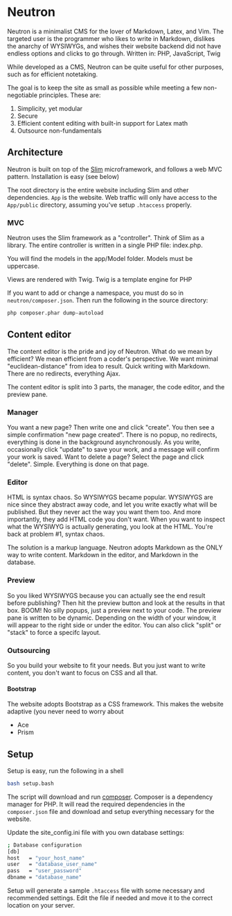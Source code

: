 # Neutron
Neutron is a minimalist CMS for the lover of Markdown, Latex, and Vim. The targeted user is the programmer who likes to write in Markdown, dislikes the anarchy of WYSIWYGs, and wishes their website backend did not have endless options and clicks to go through. Written in: PHP, JavaScript, Twig

While developed as a CMS, Neutron can be quite useful for other purposes, such as for efficient notetaking.

The goal is to keep the site as small as possible while meeting a few non-negotiable principles. These are:

1. Simplicity, yet modular
2. Secure
3. Efficient content editing with built-in support for Latex math
4. Outsource non-fundamentals

## Architecture
Neutron is built on top of the [Slim](https://www.slimframework.com/) microframework, and follows a web MVC pattern. Installation is easy (see below)

The root directory is the entire website including Slim and other dependencies. `App` is the website. Web traffic will only have access to the `App/public` directory, assuming you've setup `.htaccess` properly.

### MVC
Neutron uses the Slim framework as a "controller". Think of Slim as a library. The entire controller is written in a single PHP file: index.php.

You will find the models in the app/Model folder. Models must be uppercase. 

Views are rendered with Twig. Twig is a template engine for PHP

If you want to add or change a namespace, you must do so in `neutron/composer.json`. Then run the following in the source directory:
``` bash
php composer.phar dump-autoload
```

## Content editor
The content editor is the pride and joy of Neutron. What do we mean by efficient? We mean efficient from a coder's perspective. We want minimal "euclidean-distance" from idea to result. Quick writing with Markdown. There are no redirects, everything Ajax.

The content editor is split into 3 parts, the manager, the code editor, and the preview pane.

### Manager
You want a new page? Then write one and click "create". You then see a simple confirmation "new page created". There is no popup, no redirects, everything is done in the background asynchronously. As you write, occasionally click "update" to save your work, and a message will confirm your work is saved. Want to delete a page? Select the page and click "delete". Simple. Everything is done on that page.

### Editor
HTML is syntax chaos. So WYSIWYGS became popular. WYSIWYGS are nice since they abstract away code, and let you write exactly what will be published. But they never act the way you want them too. And more importantly, they add HTML code you don't want. When you want to inspect what the WYSIWYG is actually generating, you look at the HTML. You're back at problem #1, syntax chaos.

The solution is a markup language. Neutron adopts Markdown as the ONLY way to write content. Markdown in the editor, and Markdown in the database.

### Preview
So you liked WYSIWYGS because you can actually see the end result before publishing? Then hit the preview button and look at the results in that box. BOOM! No silly popups, just a preview next to your code. The preview pane is written to be dynamic. Depending on the width of your window, it will appear to the right side or under the editor. You can also click "split" or "stack" to force a specifc layout.

### Outsourcing
So you build your website to fit your needs. But you just want to write content, you don't want to focus on CSS and all that.

#### Bootstrap
The website adopts Bootstrap as a CSS framework. This makes the website adaptive (you never need to worry about
* Ace
* Prism

## Setup
Setup is easy, run the following in a shell
``` bash
bash setup.bash
```
The script will download and run [composer](https://getcomposer.org/). Composer is a dependency manager for PHP. It will read the required dependencies in the `composer.json` file and download and setup everything necessary for the website.

Update the site_config.ini file with you own database settings:
``` bash
; Database configuration
[db]
host   = "your_host_name"
user   = "database_user_name"
pass   = "user_password"
dbname = "database_name"
```

Setup will generate a sample `.htaccess` file with some necessary and recommended settings. Edit the file if needed and move it to the correct location on your server.
